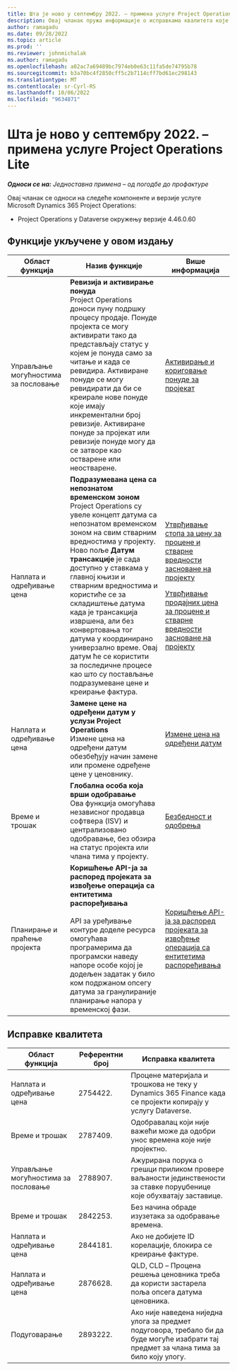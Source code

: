 ```yaml
---
title: Шта је ново у септембру 2022. – примена услуге Project Operations Lite
description: Овај чланак пружа информације о исправкама квалитета које су доступне у издању за септембар 2022. услуге Microsoft Dynamics 365 Project Operations једноставна примена.
author: ramagadu
ms.date: 09/28/2022
ms.topic: article
ms.prod: ''
ms.reviewer: johnmichalak
ms.author: ramagadu
ms.openlocfilehash: a02ac7a69489bc7974eb0e63c11fa5de74795b78
ms.sourcegitcommit: b3a70bc4f2850cff5c2b7114cff7bd61ec298143
ms.translationtype: MT
ms.contentlocale: sr-Cyrl-RS
ms.lasthandoff: 10/06/2022
ms.locfileid: "9634871"
---
```

# <a name="whats-new-september-2022---project-operations-lite-deployment"></a>Шта је ново у септембру 2022. – примена услуге Project Operations Lite

_**Односи се на:** Једноставна примена – од погодбе до профактуре_

Овај чланак се односи на следеће компоненте и верзије услуге Microsoft Dynamics 365 Project Operations:

- Project Operations у Dataverse окружењу верзије 4.46.0.60

## <a name="features-included-in-this-release"></a>Функције укључене у овом издању

| Област функција | Назив функције | Више информација |
| --- | --- | --- |
| Управљање могућностима за пословање | **Ревизија и активирање понуда**<br>Project Operations доноси пуну подршку процесу продаје. Понуде пројекта се могу активирати тако да представљају статус у којем је понуда само за читање и када се ревидира. Активиране понуде се могу ревидирати да би се креирале нове понуде које имају инкрементални број ревизије. Активиране понуде за пројекат или ревизије понуде могу да се затворе као остварене или неостварене. | [Активирање и кориговање понуде за пројекат](/dynamics365/project-operations/sales/activation-and-revision) |
| Наплата и одређивање цена | **Подразумевана цена са непознатом временском зоном**<br>Project Operations су увеле концепт датума са непознатом временском зоном на свим стварним вредностима у пројекту. Ново поље **Датум трансакције** је сада доступно у ставкама у главној књизи и стварним вредностима и користиће се за складиштење датума када је трансакција извршена, али без конвертовања тог датума у координирано универзално време. Овај датум ће се користити за последичне процесе као што су постављање подразумеване цене и креирање фактура. | <p>[Утврђивање стопа за цену за процене и стварне вредности засноване на пројекту](/dynamics365/project-operations/pro/pricing-costing/cost-price-resolution-sales)</p><p>[Утврђивање продајних цена за процене и стварне вредности засноване на пројекту](/dynamics365/project-operations/pro/pricing-costing/sales-price-resolution-sales)</p> |
| Наплата и одређивање цена | **Замене цене на одређени датум у услузи Project Operations**<br>Измене цена на одређени датум обезбеђују начин замене или промене одређене цене у ценовнику. | [Измене цена на одређени датум](/dynamics365/project-operations/pricing-costing/dateffective_price_overrides) |
| Време и трошак | **Глобална особа која врши одобравање**<br>Ова функција омогућава независног продавца софтвера (ISV) и централизовано одобравање, без обзира на статус пројекта или члана тима у пројекту. | [Безбедност и одобрења](/dynamics365/project-operations/approvals/approvals-security) |
|Планирање и праћење пројекта|**Коришћење API-ја за распоред пројеката за извођење операција са ентитетима распоређивања** </br> </br>API за уређивање контуре доделе ресурса омогућава програмерима да програмски наведу напоре особе којој је додељен задатак у било ком подржаном опсегу датума за гранулираније планирање напора у временској фази.|[Коришћење API-ја за распоред пројеката за извођење операција са ентитетима распоређивања](/dynamics365/project-operations/project-management/schedule-api-preview)|

## <a name="quality-updates"></a>Исправке квалитета

| Област функција | Референтни број | Исправка квалитета |
| --- | --- | --- |
| Наплата и одређивање цена | 2754422. | Процене материјала и трошкова не теку у Dynamics 365 Finance када се пројекти копирају у услугу Dataverse. |
| Време и трошак | 2787409. | Одобравалац који није важећи може да одобри унос времена које није пројектно. |
| Управљање могућностима за пословање | 2788907. | Ажурирана порука о грешци приликом провере ваљаности јединствености за ставке поруџбенице које обухватају заставице. |
| Време и трошак | 2842253. | Без начина обраде изузетака за одобравање времена. |
| Наплата и одређивање цена | 2844181. | Ако не добијете ID корелације, блокира се креирање фактуре. |
| Наплата и одређивање цена | 2876628. | QLD, CLD – Процена решења ценовника треба да користи застарела поља опсега датума ценовника. |
| Подуговарање | 2893222. | Ако није наведена ниједна улога за предмет подуговора, требало би да буде могуће изабрати тај предмет за члана тима за било коју улогу. |
